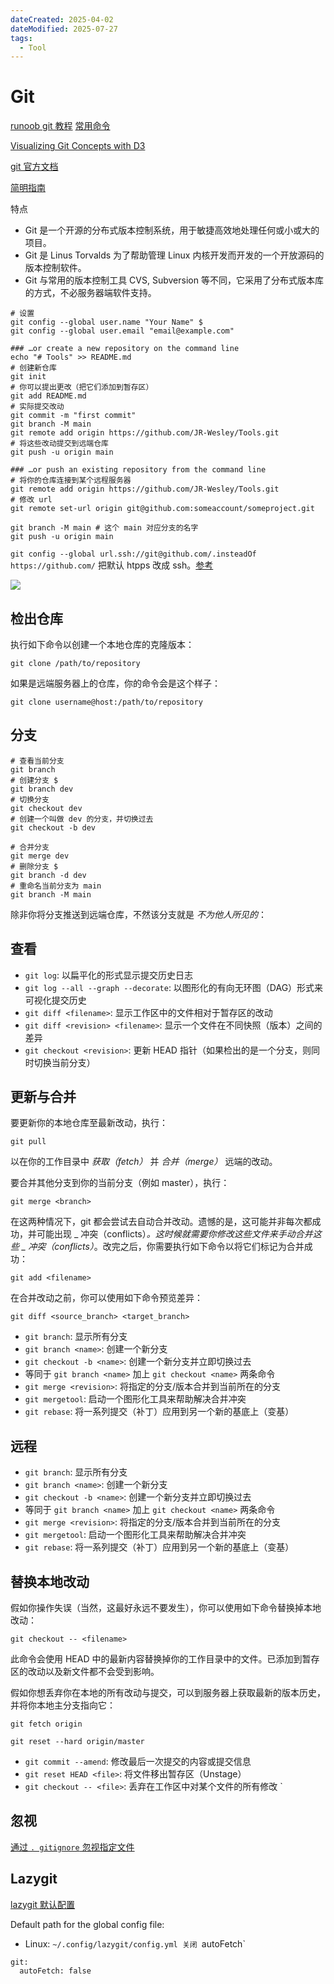 ```yaml
---
dateCreated: 2025-04-02
dateModified: 2025-07-27
tags:
  - Tool
---
```

# Git

<a href=" https://www.runoob.com/git/git-tutorial.html">runoob git 教程</a> <a href=" https://blog.csdn.net/m0_63230155/article/details/134607239">常用命令</a>

[Visualizing Git Concepts with D3](http://onlywei.github.io/explain-git-with-d3)

<a href="https://git-scm.com/docs">git 官方文档</a>

<a href=" https://www.runoob.com/manual/git-guide/">简明指南</a>

特点

- Git 是一个开源的分布式版本控制系统，用于敏捷高效地处理任何或小或大的项目。
- Git 是 Linus Torvalds 为了帮助管理 Linux 内核开发而开发的一个开放源码的版本控制软件。
- Git 与常用的版本控制工具 CVS, Subversion 等不同，它采用了分布式版本库的方式，不必服务器端软件支持。

```shell
# 设置
git config --global user.name "Your Name" $ 
git config --global user.email "email@example.com"

### …or create a new repository on the command line
echo "# Tools" >> README.md
# 创建新仓库
git init
# 你可以提出更改（把它们添加到暂存区）
git add README.md
# 实际提交改动
git commit -m "first commit"
git branch -M main
git remote add origin https://github.com/JR-Wesley/Tools.git
# 将这些改动提交到远端仓库
git push -u origin main

### …or push an existing repository from the command line
# 将你的仓库连接到某个远程服务器
git remote add origin https://github.com/JR-Wesley/Tools.git
# 修改 url
git remote set-url origin git@github.com:someaccount/someproject.git

git branch -M main # 这个 main 对应分支的名字
git push -u origin main
```

`git config --global url.ssh://git@github.com/.insteadOf https://github.com/` 把默认 htpps 改成 ssh。<a href="https://stackoverflow.com/questions/11200237/how-do-i-get-git-to-default-to-ssh-and-not-https-for-new-repositories">参考</a>

![](Git工作区域.png)

## 检出仓库

执行如下命令以创建一个本地仓库的克隆版本：

`git clone /path/to/repository`

如果是远端服务器上的仓库，你的命令会是这个样子：

`git clone username@host:/path/to/repository`

## 分支

```shell
# 查看当前分支
git branch
# 创建分支 $ 
git branch dev
# 切换分支
git checkout dev
# 创建一个叫做 dev 的分支，并切换过去
git checkout -b dev

# 合并分支
git merge dev
# 删除分支 $ 
git branch -d dev
# 重命名当前分支为 main
git branch -M main
```

除非你将分支推送到远端仓库，不然该分支就是 _不为他人所见的_：

## 查看

- `git log`: 以扁平化的形式显示提交历史日志
- `git log --all --graph --decorate`: 以图形化的有向无环图（DAG）形式来可视化提交历史
- `git diff <filename>`: 显示工作区中的文件相对于暂存区的改动
- `git diff <revision> <filename>`: 显示一个文件在不同快照（版本）之间的差异
- `git checkout <revision>`: 更新 HEAD 指针（如果检出的是一个分支，则同时切换当前分支）

## 更新与合并

要更新你的本地仓库至最新改动，执行：

`git pull`

以在你的工作目录中 _获取（fetch）_ 并 _合并（merge）_ 远端的改动。

要合并其他分支到你的当前分支（例如 master），执行：

`git merge <branch>`

在这两种情况下，git 都会尝试去自动合并改动。遗憾的是，这可能并非每次都成功，并可能出现 _ 冲突（conflicts）_。这时候就需要你修改这些文件来手动合并这些 _ 冲突（conflicts）_。改完之后，你需要执行如下命令以将它们标记为合并成功：

`git add <filename>`

在合并改动之前，你可以使用如下命令预览差异：

`git diff <source_branch> <target_branch>`

- `git branch`: 显示所有分支
- `git branch <name>`: 创建一个新分支
- `git checkout -b <name>`: 创建一个新分支并立即切换过去
- 等同于 `git branch <name>` 加上 `git checkout <name>` 两条命令
- `git merge <revision>`: 将指定的分支/版本合并到当前所在的分支
- `git mergetool`: 启动一个图形化工具来帮助解决合并冲突
- `git rebase`: 将一系列提交（补丁）应用到另一个新的基底上（变基）

## 远程
- `git branch`: 显示所有分支
- `git branch <name>`: 创建一个新分支
- `git checkout -b <name>`: 创建一个新分支并立即切换过去
- 等同于 `git branch <name>` 加上 `git checkout <name>` 两条命令
- `git merge <revision>`: 将指定的分支/版本合并到当前所在的分支
- `git mergetool`: 启动一个图形化工具来帮助解决合并冲突
- `git rebase`: 将一系列提交（补丁）应用到另一个新的基底上（变基）

## 替换本地改动

假如你操作失误（当然，这最好永远不要发生），你可以使用如下命令替换掉本地改动：

`git checkout -- <filename>`

此命令会使用 HEAD 中的最新内容替换掉你的工作目录中的文件。已添加到暂存区的改动以及新文件都不会受到影响。

假如你想丢弃你在本地的所有改动与提交，可以到服务器上获取最新的版本历史，并将你本地主分支指向它：

`git fetch origin`

`git reset --hard origin/master`

- `git commit --amend`: 修改最后一次提交的内容或提交信息
- `git reset HEAD <file>`: 将文件移出暂存区（Unstage）
- `git checkout -- <file>`: 丢弃在工作区中对某个文件的所有修改 `

## 忽视

<a href=" https://blog.csdn.net/m0_63230155/article/details/134471033">通过 `. gitignore` 忽视指定文件</a>

## Lazygit

<a href=" https://github.com/jesseduffield/lazygit/blob/master/docs/Config.md">lazygit 默认配置</a>

Default path for the global config file:

- Linux: `~/.config/lazygit/config.yml
关闭 `autoFetch`

```shell
git:
  autoFetch: false
```
